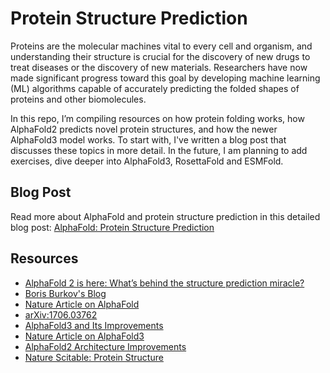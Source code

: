 # Protein Structure Prediction

Proteins are the molecular machines vital to every cell and organism, and understanding their structure is crucial for the discovery of new drugs to treat diseases or the discovery of new materials. Researchers have now made significant progress toward this goal by developing machine learning (ML) algorithms capable of accurately predicting the folded shapes of proteins and other biomolecules.

In this repo, I’m compiling resources on how protein folding works, how AlphaFold2 predicts novel protein structures, and how the newer AlphaFold3 model works. To start with, I've written a blog post that discusses these topics in more detail. In the future, I am planning to add exercises, dive deeper into AlphaFold3, RosettaFold and ESMFold. 

## Blog Post
Read more about AlphaFold and protein structure prediction in this detailed blog post: [AlphaFold: Protein Structure Prediction](https://open.substack.com/pub/mlreadinggroup/p/alphafold-protein-structure-prediction?r=40aag&utm_campaign=post&utm_medium=web&showWelcomeOnShare=true)

## Resources
- [AlphaFold 2 is here: What’s behind the structure prediction miracle?](https://www.blopig.com/blog/2021/07/alphafold-2-is-here-whats-behind-the-structure-prediction-miracle/)
- [Boris Burkov's Blog](https://borisburkov.net/2021-12-25-1/)
- [Nature Article on AlphaFold](https://www.nature.com/articles/s41586-021-03819-2)
- [arXiv:1706.03762](https://arxiv.org/abs/1706.03762)
- [AlphaFold3 and Its Improvements](https://medium.com/@falk_hoffmann/alphafold3-and-its-improvements-in-comparison-to-alphafold2-96815ffbb044)
- [Nature Article on AlphaFold3](https://www.nature.com/articles/s41586-024-07487-w)
- [AlphaFold2 Architecture Improvements](https://piip.co.kr/en/blog/AlphaFold2_Architecture_Improvements)
- [Nature Scitable: Protein Structure](https://www.nature.com/scitable/topicpage/protein-structure-14122136/)
